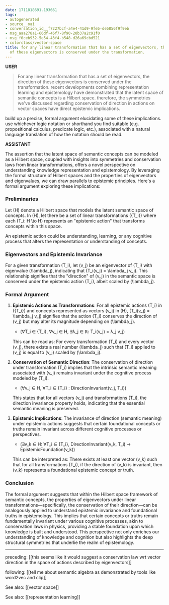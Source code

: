 ```yaml
---
date: 1711818691.193661
tags:
- autogenerated
- source__oai
- conversation_id__f7227bcf-a4e4-41d9-9fe5-de5856f9f9eb
- msg_aaa278a1-66df-46f7-8f90-20b37a2c91f0
- msg_f0ceb932-5e54-43f4-b548-d26a69cbd521
- colorclass/vector-space
title: for any linear transformation that has a set of eigenvectors, the direction
  of these eigenvectors is conserved under the transformation.
---
```


**USER**

> For any linear transformation that has a set of eigenvectors, the direction of these eigenvectors is conserved under the transformation.
recent developments combining representation learning and epistemology have demonstrated that the latent space of semantic concepts is a Hilbert space. therefore, the symmetries we've discussed regarding conservation of direction in actions on vector spaces have direct epistemic implications.

build up a precise, formal argument elucidating some of these implications. use whichever logic notation or shorthand you find suitable (e.g. propositional calculus, predicate logic, etc.), associated with a natural language translation of how the notation should be read.


**ASSISTANT**

The assertion that the latent space of semantic concepts can be modeled as a Hilbert space, coupled with insights into symmetries and conservation laws from linear transformations, offers a novel perspective on understanding knowledge representation and epistemology. By leveraging the formal structure of Hilbert spaces and the properties of eigenvectors and eigenvalues, we can draw parallels to epistemic principles. Here's a formal argument exploring these implications:

### Preliminaries

Let \(H\) denote a Hilbert space that models the latent semantic space of concepts. In \(H\), let there be a set of linear transformations \(\{T_i\}\) where each \(T_i: H \to H\) represents an "epistemic action" that transforms concepts within this space.

An epistemic action could be understanding, learning, or any cognitive process that alters the representation or understanding of concepts.

### Eigenvectors and Epistemic Invariance

For a given transformation \(T_i\), let \(v_j\) be an eigenvector of \(T_i\) with eigenvalue \(\lambda_j\), indicating that \(T_i(v_j) = \lambda_j v_j\). This relationship signifies that the "direction" of \(v_j\) in the semantic space is conserved under the epistemic action \(T_i\), albeit scaled by \(\lambda_j\).

### Formal Argument

1. **Epistemic Actions as Transformations**: For all epistemic actions \(T_i\) in \(\{T_i\}\) and concepts represented as vectors \(v_j\) in \(H\), \(T_i(v_j) = \lambda_j v_j\) signifies that the action \(T_i\) conserves the direction of \(v_j\) but may alter its magnitude depending on \(\lambda_j\).

   - \(∀T_i ∈ \{T_i\}, ∀v_j ∈ H, ∃λ_j ∈ ℝ: T_i(v_j) = λ_j v_j\)

   This can be read as: For every transformation \(T_i\) and every vector \(v_j\), there exists a real number \(\lambda_j\) such that \(T_i\) applied to \(v_j\) is equal to \(v_j\) scaled by \(\lambda_j\).

2. **Conservation of Semantic Direction**: The conservation of direction under transformation \(T_i\) implies that the intrinsic semantic meaning associated with \(v_j\) remains invariant under the cognitive process modeled by \(T_i\).

   - \(∀v_j ∈ H, ∀T_i ∈ \{T_i\} : DirectionInvariant(v_j, T_i)\)

   This states that for all vectors \(v_j\) and transformations \(T_i\), the direction invariance property holds, indicating that the essential semantic meaning is preserved.

3. **Epistemic Implications**: The invariance of direction (semantic meaning) under epistemic actions suggests that certain foundational concepts or truths remain invariant across different cognitive processes or perspectives.

   - \(∃v_k ∈ H: ∀T_i ∈ \{T_i\}, DirectionInvariant(v_k, T_i) → EpistemicFoundation(v_k)\)

   This can be interpreted as: There exists at least one vector \(v_k\) such that for all transformations \(T_i\), if the direction of \(v_k\) is invariant, then \(v_k\) represents a foundational epistemic concept or truth.

### Conclusion

The formal argument suggests that within the Hilbert space framework of semantic concepts, the properties of eigenvectors under linear transformations—specifically, the conservation of their direction—can be analogously applied to understand epistemic invariance and foundational truths in epistemology. This implies that certain concepts or truths remain fundamentally invariant under various cognitive processes, akin to conservation laws in physics, providing a stable foundation upon which knowledge is built and understood. This perspective not only enriches our understanding of knowledge and cognition but also highlights the deep structural symmetries that underlie the realm of epistemology.


---

preceding: [[this seems like it would suggest a conservation law wrt vector direction in the space of actions described by eigenvectors]]  


following: [[tell me about semantic algebra as demonstrated by tools like word2vec and clip]]

See also: [[vector space]]


See also: [[representation learning]]
